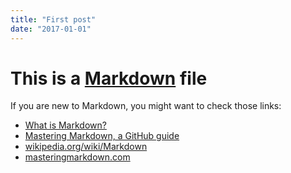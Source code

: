 ```yaml
---
title: "First post"
date: "2017-01-01"
---
```


# This is a [Markdown](https://en.wikipedia.org/wiki/Markdown#Example) file

If you are new to Markdown, you might want to check those links:

* [What is Markdown?](http://whatismarkdown.com/)
* [Mastering Markdown, a GitHub guide](https://guides.github.com/features/mastering-markdown/)
* [wikipedia.org/wiki/Markdown](https://en.wikipedia.org/wiki/Markdown#Example)
* [masteringmarkdown.com](http://masteringmarkdown.com/)

